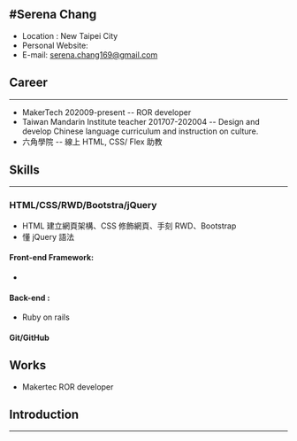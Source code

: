 #Serena Chang
---
* Location : New Taipei City
* Personal Website:
* E-mail: serena.chang169@gmail.com

## Career
---
* MakerTech 202009-present
-- ROR developer
* Taiwan Mandarin Institute teacher 201707-202004
-- Design and develop Chinese language curriculum and instruction on culture.
* 六角學院
-- 線上 HTML, CSS/ Flex 助教

## Skills
---
### HTML/CSS/RWD/Bootstra/jQuery
* HTML 建立網頁架構、CSS 修飾網頁、手刻 RWD、Bootstrap
* 懂 jQuery 語法 

#### Front-end Framework: 
* 

#### Back-end : 
* Ruby on rails

#### Git/GitHub


## Works
* Makertec ROR developer

## Introduction
---
